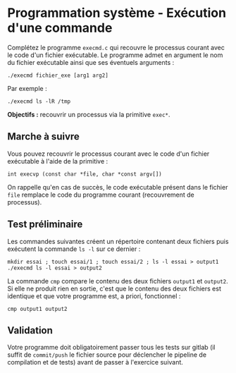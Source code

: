 # Programmation système - Exécution d'une commande

Complétez le programme `execmd.c` qui recouvre le processus courant avec le code d'un fichier exécutable.
Le programme admet en argument le nom du fichier exécutable ainsi que ses éventuels arguments :

    ./execmd fichier_exe [arg1 arg2]
    
Par exemple :

    ./execmd ls -lR /tmp

**Objectifs :** recouvrir un processus via la primitive `exec*`.

## Marche à suivre

Vous pouvez recouvrir le processus courant avec le code d'un fichier exécutable à l'aide de la primitive :

    int execvp (const char *file, char *const argv[])

On rappelle qu'en cas de succès, le code exécutable présent dans le fichier `file` remplace le code du programme courant (recouvrement de processus).

## Test préliminaire

Les commandes suivantes créent un répertoire contenant deux fichiers puis exécutent la commande `ls -l` sur ce dernier :

    mkdir essai ; touch essai/1 ; touch essai/2 ; ls -l essai > output1
    ./execmd ls -l essai > output2

La commande `cmp` compare le contenu des deux fichiers `output1` et `output2`.
Si elle ne produit rien en sortie, c'est que le contenu des deux fichiers est identique et que votre programme est, a priori, fonctionnel :

    cmp output1 output2

## Validation

Votre programme doit obligatoirement passer tous les tests sur gitlab (il suffit de `commit/push` le fichier source pour déclencher le pipeline de compilation et de tests) avant de passer à l'exercice suivant.
